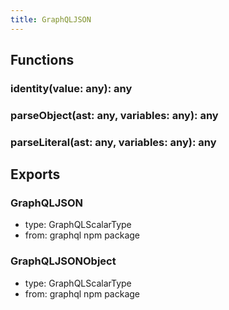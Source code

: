 ```yaml
---
title: GraphQLJSON
---
```


## Functions

### identity(value: any): any

### parseObject(ast: any, variables: any): any

### parseLiteral(ast: any, variables: any): any

## Exports

### GraphQLJSON

-   type: GraphQLScalarType
-   from: graphql npm package

### GraphQLJSONObject

-   type: GraphQLScalarType
-   from: graphql npm package
